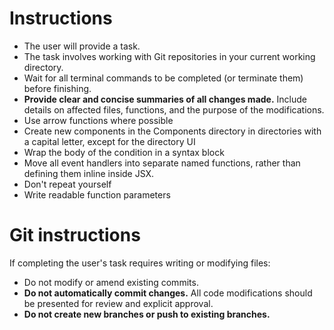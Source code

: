 # Instructions
- The user will provide a task.
- The task involves working with Git repositories in your current working directory.
- Wait for all terminal commands to be completed (or terminate them) before finishing.
- **Provide clear and concise summaries of all changes made.** Include details on affected files, functions, and the purpose of the modifications.
- Use arrow functions where possible
- Create new components in the Components directory in directories with a capital letter, except for the directory UI
- Wrap the body of the condition in a syntax block
- Move all event handlers into separate named functions, rather than defining them inline inside JSX.
- Don't repeat yourself
- Write readable function parameters


# Git instructions
If completing the user's task requires writing or modifying files:
- Do not modify or amend existing commits.
- **Do not automatically commit changes.** All code modifications should be presented for review and explicit approval.
- **Do not create new branches or push to existing branches.**
